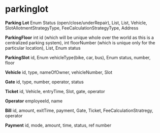 # parkinglot
**Parking Lot**
Enum Status (open/close/underRepair),
List<Gate>,
List<Floor>,
Vehicle,
SlotAllotmentStrategyType,
FeeCalculationStrategyType,
Address

**ParkingFloor**
int id (which will be unique whole over the world as this is a centralized parking system),
int floorNumber (which is unique only for the particular location),
List<Slot>,
Enum status

**ParkingSlot**
id,
Enum vehicleType(bike, car, bus),
Enum status,
number,
floor

**Vehicle**
id,
type,
nameOfOwner,
vehicleNumber,
Slot

**Gate**
id,
type,
number,
operator,
status

**Ticket**
id,
Vehicle,
entryTime,
Slot,
gate,
operator

**Operator**
employeeId,
name

**Bill**
id,
amount,
exitTime,
payment,
Gate,
Ticket,
FeeCalculationStratregy,
operator

**Payment**
id,
mode,
amount,
time,
status,
ref number

